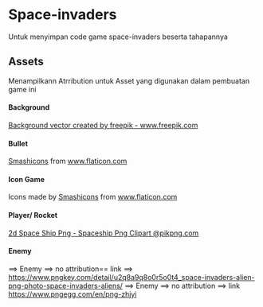 # Space-invaders
Untuk menyimpan code game space-invaders beserta tahapannya 

## Assets
Menampilkann Atrribution untuk Asset yang digunakan dalam pembuatan game ini

#### Background
<a href="https://www.freepik.com/vectors/background">Background vector created by freepik - www.freepik.com</a>

#### Bullet
<div><a href="https://www.flaticon.com/authors/smashicons" title="Smashicons">Smashicons</a> from <a href="https://www.flaticon.com/" title="Flaticon">www.flaticon.com</a></div>

#### Icon Game
<div>Icons made by <a href="https://smashicons.com/" title="Smashicons">Smashicons</a> from <a href="https://www.flaticon.com/" title="Flaticon">www.flaticon.com</a></div>

#### Player/ Rocket
<a href="https://www.pikpng.com/pngvi/xhwxi_2d-space-ship-png-spaceship-png-clipart/" target="_blank">2d Space Ship Png - Spaceship Png Clipart @pikpng.com</a>

#### Enemy 
==> Enemy ==> no attribution== link ==> https://www.pngkey.com/detail/u2q8a9q8o0r5o0t4_space-invaders-alien-png-photo-space-invaders-aliens/
==> Enemy ==> no attribution ==> link  https://www.pngegg.com/en/png-zhjyi



